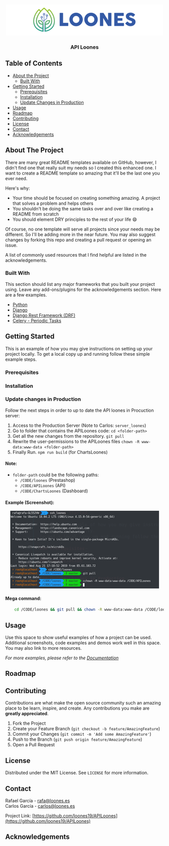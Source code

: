 <!-- PROJECT LOGO -->
<br />
<p align="center">
  <a href="https://api.loones.es/">
    <img src="images/loones.jpg" alt="Logo" >
  </a>

  <h3 align="center">API Loones</h3>
</p>



<!-- TABLE OF CONTENTS -->
## Table of Contents

* [About the Project](#about-the-project)
  * [Built With](#built-with)
* [Getting Started](#getting-started)
  * [Prerequisites](#prerequisites)
  * [Installation](#installation)
  * [Update Changes in Production](#update-changes-in-production)
* [Usage](#usage)
* [Roadmap](#roadmap)
* [Contributing](#contributing)
* [License](#license)
* [Contact](#contact)
* [Acknowledgements](#acknowledgements)



<!-- ABOUT THE PROJECT -->
## About The Project

There are many great README templates available on GitHub, however, I didn't find one that really suit my needs so I created this enhanced one. I want to create a README template so amazing that it'll be the last one you ever need.

Here's why:
* Your time should be focused on creating something amazing. A project that solves a problem and helps others
* You shouldn't be doing the same tasks over and over like creating a README from scratch
* You should element DRY principles to the rest of your life :smile:

Of course, no one template will serve all projects since your needs may be different. So I'll be adding more in the near future. You may also suggest changes by forking this repo and creating a pull request or opening an issue.

A list of commonly used resources that I find helpful are listed in the acknowledgements.

### Built With
This section should list any major frameworks that you built your project using. Leave any add-ons/plugins for the acknowledgements section. Here are a few examples.
* [Python](https://www.python.org/)
* [Django](https://www.djangoproject.com/)
* [Django Rest Framework (DRF)](https://www.django-rest-framework.org)
* [Celery - Periodic Tasks](http://www.celeryproject.org/)



<!-- GETTING STARTED -->
## Getting Started

This is an example of how you may give instructions on setting up your project locally.
To get a local copy up and running follow these simple example steps.

### Prerequisites



### Installation


### Update changes in Production

Follow the next steps in order to up to date the API loones in Procuction server:

1. Access to the Production Server (Note to Carlos: `server_loones`)
2. Go to folder that contains the APILoones code:  `cd <folder-path>`
3. Get all the new changes from the repository. `git pull`
4. Rewrite the user-permissions to the APILoones files `chown -R www-data:www-data <folder-path>`
5. Finally Run. `npm run build` (for ChartsLoones) 

#### Note:
* `folder-path` could be the following paths:
    * `/CODE/loones` (Prestashop)
    * `/CODE/APILoones` (API)
    * `/CODE/ChartsLoones` (Dashboard)

#### Example (Screenshot):
<p align="center">
    <img src="images/production-up-to-date.png" alt="Production Up to Date" >
</p>

#### Mega command: 

```bash
    cd /CODE/loones && git pull && chown -R www-data:www-data /CODE/loones 
```

<!-- USAGE EXAMPLES -->
## Usage

Use this space to show useful examples of how a project can be used. Additional screenshots, code examples and demos work well in this space. You may also link to more resources.

_For more examples, please refer to the [Documentation](https://example.com)_



<!-- ROADMAP -->
## Roadmap



<!-- CONTRIBUTING -->
## Contributing

Contributions are what make the open source community such an amazing place to be learn, inspire, and create. Any contributions you make are **greatly appreciated**.

1. Fork the Project
2. Create your Feature Branch (`git checkout -b feature/AmazingFeature`)
3. Commit your Changes (`git commit -m 'Add some AmazingFeature'`)
4. Push to the Branch (`git push origin feature/AmazingFeature`)
5. Open a Pull Request



<!-- LICENSE -->
## License

Distributed under the MIT License. See `LICENSE` for more information.



<!-- CONTACT -->
## Contact
Rafael García - rafa@loones.es <br>
Carlos García - carlos@loones.es

Project Link: [https://github.com/loones19/APILoones](https://github.com/loones19/APILoones)



<!-- ACKNOWLEDGEMENTS -->
## Acknowledgements

<!-- MARKDOWN LINKS & IMAGES -->
<!-- https://www.markdownguide.org/basic-syntax/#reference-style-links -->
[production-up-to-date]: images/production-up-to-date.png
